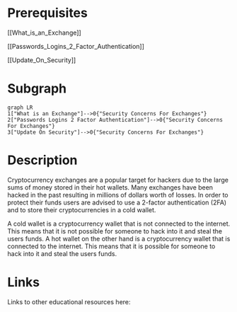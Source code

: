 # Prerequisites
[[What_is_an_Exchange]]


[[Passwords_Logins_2_Factor_Authentication]]


[[Update_On_Security]]

# Subgraph

```mermaid
graph LR
1["What is an Exchange"]-->0{"Security Concerns For Exchanges"}
2["Passwords Logins 2 Factor Authentication"]-->0{"Security Concerns For Exchanges"}
3["Update On Security"]-->0{"Security Concerns For Exchanges"}
```



# Description
  
Cryptocurrency exchanges are a popular target for hackers due to the large sums of money stored in their hot wallets. Many exchanges have been hacked in the past resulting in millions of dollars worth of losses. In order to protect their funds users are advised to use a 2-factor authentication (2FA) and to store their cryptocurrencies in a cold wallet.

A cold wallet is a cryptocurrency wallet that is not connected to the internet. This means that it is not possible for someone to hack into it and steal the users funds. A hot wallet on the other hand is a cryptocurrency wallet that is connected to the internet. This means that it is possible for someone to hack into it and steal the users funds.

# Links
Links to other educational resources here: